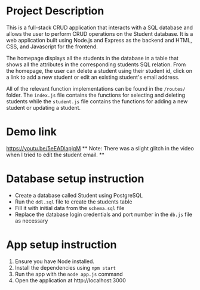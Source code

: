 
# Project Description 

This is a full-stack CRUD application that interacts with a SQL database and allows the user to perform CRUD operations on the Student database. It is a web application built using Node.js and Express as the backend and HTML, CSS, and Javascript for the frontend. 

The homepage displays all the students in the database in a table that shows all the attributes in the corresponding students SQL relation. 
From the homepage, the user can delete a student using their student id, click on a link to add a new student or edit an existing student's email address. 

All of the relevant function implementations can be found in the `/routes/` folder. The `index.js` file contains the functions for selecting and deleting students while the `student.js` file contains the functions for adding a new student or updating a student. 
# Demo link 
https://youtu.be/5eEADlapjqM 
** Note: There was a slight glitch in the video when I tried to edit the student email. ** 
# Database setup instruction 
- Create a database called Student using PostgreSQL
- Run the `ddl.sql` file to create the students table
- Fill it with initial data from the `schema.sql` file 
- Replace the database login credentials and port number in the `db.js` file as necessary
    
# App setup instruction 
1. Ensure you have Node installed.
2. Install the dependencies using `npm start`
3. Run the app with the `node app.js` command
4. Open the application at http://localhost:3000 






